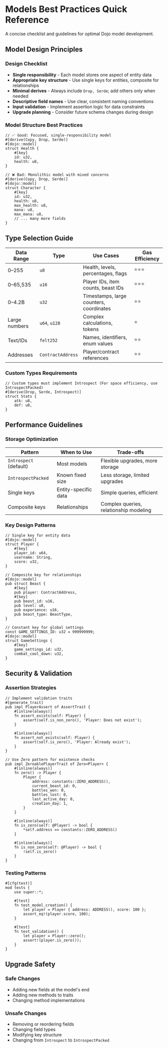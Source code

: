 # Models Best Practices Quick Reference

A concise checklist and guidelines for optimal Dojo model development.

## Model Design Principles

### Design Checklist
- **Single responsibility** - Each model stores one aspect of entity data
- **Appropriate key structure** - Use single keys for entities, composite for relationships
- **Minimal derives** - Always include `Drop, Serde`; add others only when needed
- **Descriptive field names** - Use clear, consistent naming conventions
- **Input validation** - Implement assertion logic for data constraints
- **Upgrade planning** - Consider future schema changes during design

### Model Structure Best Practices
```cairo
// ✅ Good: Focused, single-responsibility model
#[derive(Copy, Drop, Serde)]
#[dojo::model]
struct Health {
    #[key]
    id: u32,
    health: u8,
}

// ❌ Bad: Monolithic model with mixed concerns
#[derive(Copy, Drop, Serde)]
#[dojo::model]
struct Character {
    #[key]
    id: u32,
    health: u8,
    max_health: u8,
    mana: u8,
    max_mana: u8,
    // ... many more fields
}
```

## Type Selection Guide

| Data Range | Type | Use Cases | Gas Efficiency |
|------------|------|-----------|----------------|
| 0–255 | `u8` | Health, levels, percentages, flags | ⭐⭐⭐ |
| 0–65,535 | `u16` | Player IDs, item counts, beast IDs | ⭐⭐⭐ |
| 0–4.2B | `u32` | Timestamps, large counters, coordinates | ⭐⭐ |
| Large numbers | `u64`, `u128` | Complex calculations, tokens | ⭐ |
| Text/IDs | `felt252` | Names, identifiers, enum values | ⭐⭐ |
| Addresses | `ContractAddress` | Player/contract references | ⭐⭐ |

### Custom Types Requirements
```cairo
// Custom types must implement Introspect (For space efficiency, use IntrospectPacked)
#[derive(Drop, Serde, Introspect)]
struct Stats {
    atk: u8,
    def: u8,
}
```

## Performance Guidelines

### Storage Optimization
| Pattern | When to Use | Trade-offs |
|---------|-------------|------------|
| `Introspect` (default) | Most models | Flexible upgrades, more storage |
| `IntrospectPacked` | Known fixed size | Less storage, limited upgrades |
| Single keys | Entity-specific data | Simple queries, efficient |
| Composite keys | Relationships | Complex queries, relationship modeling |

### Key Design Patterns
```cairo
// Single key for entity data
#[dojo::model]
struct Player {
    #[key]
    player_id: u64,
    username: String,
    score: u32,
}

// Composite key for relationships
#[dojo::model]
pub struct Beast {
    #[key]
    pub player: ContractAddress,
    #[key]
    pub beast_id: u16,
    pub level: u8,
    pub experience: u16,
    pub beast_type: BeastType,
}

// Constant key for global settings
const GAME_SETTINGS_ID: u32 = 999999999;
#[dojo::model]
struct GameSettings {
    #[key]
    game_settings_id: u32,
    combat_cool_down: u32,
}
```

## Security & Validation

### Assertion Strategies
```cairo
// Implement validation traits
#[generate_trait]
pub impl PlayerAssert of AssertTrait {
    #[inline(always)]
    fn assert_exists(self: Player) {
        assert(self.is_non_zero(), 'Player: Does not exist');
    }

    #[inline(always)]
    fn assert_not_exists(self: Player) {
        assert(self.is_zero(), 'Player: Already exist');
    }
}

// Use Zero pattern for existence checks
pub impl ZeroablePlayerTrait of Zero<Player> {
    #[inline(always)]
    fn zero() -> Player {
        Player {
            address: constants::ZERO_ADDRESS(),
            current_beast_id: 0,
            battles_won: 0,
            battles_lost: 0,
            last_active_day: 0,
            creation_day: 1,
        }
    }

    #[inline(always)]
    fn is_zero(self: @Player) -> bool {
        *self.address == constants::ZERO_ADDRESS()
    }

    #[inline(always)]
    fn is_non_zero(self: @Player) -> bool {
        !self.is_zero()
    }
}
```

### Testing Patterns
```cairo
#[cfg(test)]
mod tests {
    use super::*;
    
    #[test]
    fn test_model_creation() {
        let player = Player { address: ADDRESS(), score: 100 };
        assert_eq!(player.score, 100);
    }
    
    #[test]
    fn test_validation() {
        let player = Player::zero();
        assert!(player.is_zero());
    }
}
```

## Upgrade Safety

### Safe Changes
- Adding new fields at the model's end
- Adding new methods to traits
- Changing method implementations

### Unsafe Changes
- Removing or reordering fields
- Changing field types
- Modifying key structure
- Changing from `Introspect` to `IntrospectPacked`